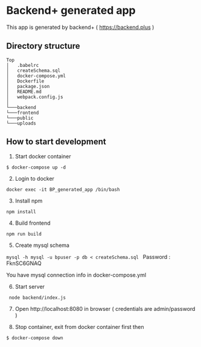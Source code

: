 # Backend+ generated app

This app is generated by backend+ ( https://backend.plus )

## Directory structure
```
Top
│   .babelrc
│   createSchema.sql
│   docker-compose.yml
│   Dockerfile
│   package.json
│   README.md
│   webpack.config.js
│   
└───backend
└───frontend
└───public
└───uploads
```

## How to start development


1. Start docker container

``` $ docker-compose up -d ```

2. Login to docker

``` docker exec -it BP_generated_app /bin/bash ``` 

3. Install npm

``` npm install ```

4. Build frontend

``` npm run build ```

5. Create mysql schema

``` mysql -h mysql -u bpuser -p db < createSchema.sql  ```
Password : FknSC6GNAQ

You have mysql connection info in docker-compose.yml

6. Start server

```  node backend/index.js  ``` 

7. Open http://localhost:8080 in browser ( credentials are admin/password )


8. Stop container, exit from docker container first then

``` $ docker-compose down ```
